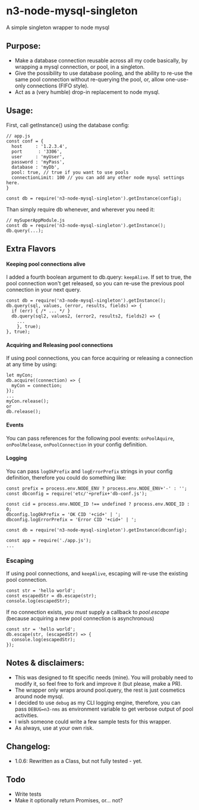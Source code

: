 # n3-node-mysql-singleton
A simple singleton wrapper to node mysql

## Purpose:

* Make a database connection reusable across all my code basically, by wrapping a mysql connection, or pool, in a singleton.
* Give the possibility to use database pooling, and the ability to re-use the same pool connection without re-querying the pool, or, allow one-use-only connections (FIFO style).
* Act as a (very humble) drop-in replacement to node mysql.

## Usage:

First, call getInstance() using the database config:
```
// app.js
const conf = {
  host     : '1.2.3.4',
  port      : '3306',
  user     : 'myUser',
  password : 'myPass',
  database : 'myDb',
  pool: true, // true if you want to use pools
  connectionLimit: 100 // you can add any other node mysql settings here.
}

const db = require('n3-node-mysql-singleton').getInstance(config);
```

Than simply require db whenever, and wherever you need it:
```
// mySuperAppModule.js
const db = require('n3-node-mysql-singleton').getInstance();
db.query(...);
```


## Extra Flavors

#### Keeping pool connections alive
I added a fourth boolean argument to db.query: `keepAlive`.
If set to true, the pool connection won't get released, so you can re-use the previous pool connection in your next query.
```
const db = require('n3-node-mysql-singleton').getInstance();
db.query(sql, values, (error, results, fields) => {
  if (err) { /* ... */ }
  db.query(sql2, values2, (error2, results2, fields2) => {
    ...
    }, true);
}, true);
```
#### Acquiring and Releasing pool connections
If using pool connections, you can force acquiring or releasing a connection at any time by using:
```
let myCon;
db.acquire((connection) => {
  myCon = connection;
});
...
myCon.release();
or
db.release();
```

#### Events
You can pass references for the following pool events: `onPoolAquire`, `onPoolRelease`, `onPoolConnection` in your config definition.

#### Logging
You can pass `logOkPrefix` and `logErrorPrefix` strings in your config definition, therefore you could do something like:
```
const prefix = process.env.NODE_ENV ? process.env.NODE_ENV+'-' : '';
const dbconfig = require('etc/'+prefix+'db-conf.js');

const cid = process.env.NODE_ID !== undefined ? process.env.NODE_ID : 0;
dbconfig.logOkPrefix = 'OK CID '+cid+' | ';
dbconfig.logErrorPrefix = 'Error CID '+cid+' | ';

const db = require('n3-node-mysql-singleton').getInstance(dbconfig);

const app = require('./app.js');
...

```

### Escaping
If using pool connections, and `keepAlive`, escaping will re-use the existing pool connection.
```
const str = 'hello world';
const escapedStr = db.escape(str);
console.log(escapedStr);
```
If no connection exists, *you must* supply a callback to *pool.escape* (because acquiring a new pool connection is asynchronous)
```
const str = 'hello world';
db.escape(str, (escapedStr) => {
  console.log(escapedStr);
});
```

## Notes & disclaimers:
* This was designed to fit specific needs (mine). You will probably need to modify it, so feel free to fork and improve it (but please, make a PR).
* The wrapper only wraps around pool.query, the rest is just cosmetics around node mysql.
* I decided to use `debug` as my CLI logging engine, therefore, you can pass `DEBUG=n3-nms` as environment variable to get verbose output of pool activities.
* I wish someone could write a few sample tests for this wrapper.
* As always, use at your own risk.

## Changelog:
* 1.0.6: Rewritten as a Class, but not fully tested - yet.

## Todo
* Write tests
* Make it optionally return Promises, or... not?
